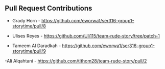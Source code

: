 ## Pull Request Contributions
- Grady Horn - https://github.com/eworwa1/ser316-group1-storytime/pull/8

- Ulises Reyes - https://github.com/Uli115/team-rude-story/tree/patch-1

- Tameem Al Daradkah - https://github.com/eworwa1/ser316-group1-storytime/pull/9

-Ali Alqahtani - https://github.com/tlthom28/team-rude-story/pull/2
